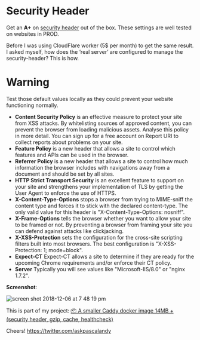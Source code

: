 # Security Header

Get an **A+** on [security header](https://securityheaders.com/) out of the box. These settings are well tested on websites in PROD.

Before I was using CloudFlare worker (5$ per month) to get the same result. I asked myself, how does the ‘real server’ are configured to manage the security-header? This is how.

# Warning

Test those default values locally as they could prevent your website functioning normally.

- **Content Security Policy** is an effective measure to protect your site from XSS attacks. By whitelisting sources of approved content, you can prevent the browser from loading malicious assets. Analyse this policy in more detail. You can sign up for a free account on Report URI to collect reports about problems on your site.
- **Feature Policy** is a new header that allows a site to control which features and APIs can be used in the browser.
- **Referrer Policy** is a new header that allows a site to control how much information the browser includes with navigations away from a document and should be set by all sites.
- **HTTP Strict Transport Security** is an excellent feature to support on your site and strengthens your implementation of TLS by getting the User Agent to enforce the use of HTTPS.
- **X-Content-Type-Options** stops a browser from trying to MIME-sniff the content type and forces it to stick with the declared content-type. The only valid value for this header is "X-Content-Type-Options: nosniff".
- **X-Frame-Options** tells the browser whether you want to allow your site to be framed or not. By preventing a browser from framing your site you can defend against attacks like clickjacking.
- **X-XSS-Protection** sets the configuration for the cross-site scripting filters built into most browsers. The best configuration is "X-XSS-Protection: 1; mode=block".
- **Expect-CT**	Expect-CT allows a site to determine if they are ready for the upcoming Chrome requirements and/or enforce their CT policy.
- **Server** Typically you will see values like "Microsoft-IIS/8.0" or "nginx 1.7.2".

**Screenshot**:

![screen shot 2018-12-06 at 7 48 19 pm](https://user-images.githubusercontent.com/6694151/49621138-e574a080-f991-11e8-8a8e-d9a2b2a4a974.jpg)

This is part of my project:
[📦 A smaller Caddy docker image 14MB + (security header, gzip, cache, healthcheck)](https://github.com/pascalandy/caddy-securityheader)

Cheers!
https://twitter.com/askpascalandy
